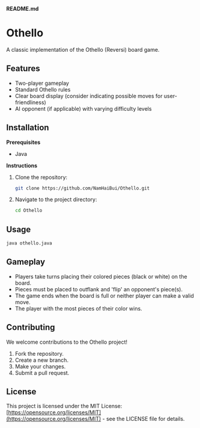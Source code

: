 
**README.md**

# Othello

A classic implementation of the Othello (Reversi) board game.

## Features

* Two-player gameplay
* Standard Othello rules 
* Clear board display (consider indicating possible moves for user-friendliness)
* AI opponent (if applicable) with varying difficulty levels

## Installation

**Prerequisites**

* Java

**Instructions**
1. Clone the repository:
   ```bash
   git clone https://github.com/NamHaiBui/Othello.git
   ```
2. Navigate to the project directory:
   ```bash
   cd Othello
   ```

## Usage

```bash
java othello.java
```

## Gameplay

* Players take turns placing their colored pieces (black or white) on the board.
* Pieces must be placed to outflank and 'flip' an opponent's piece(s).
* The game ends when the board is full or neither player can make a valid move.
* The player with the most pieces of their color wins.

## Contributing

We welcome contributions to the Othello project!

1. Fork the repository.
2. Create a new branch.
3. Make your changes.
4. Submit a pull request.

## License

This project is licensed under the MIT License: [https://opensource.org/licenses/MIT](https://opensource.org/licenses/MIT) - see the LICENSE file for details.

